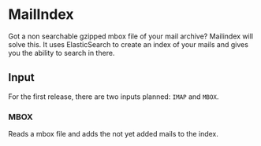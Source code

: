 MailIndex
=========

Got a non searchable gzipped mbox file of your mail archive? Mailindex will solve this.
It uses ElasticSearch to create an index of your mails and gives you the ability to search in there.

## Input

For the first release, there are two inputs planned: `IMAP` and `MBOX`.

### MBOX

Reads a mbox file and adds the not yet added mails to the index.
